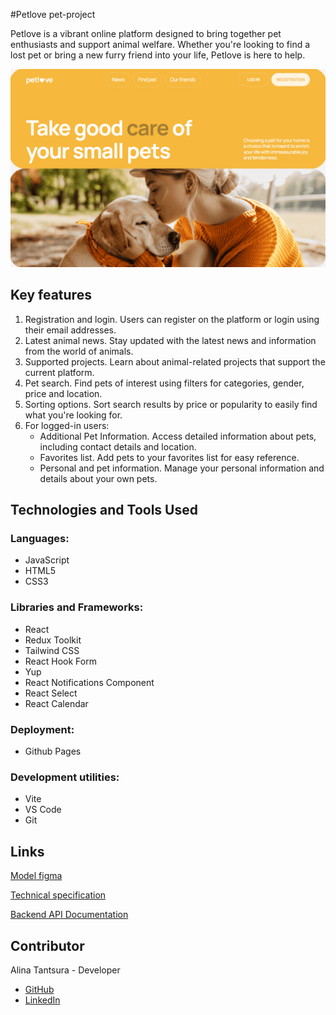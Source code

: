 #Petlove pet-project

Petlove is a vibrant online platform designed to bring together pet enthusiasts and support animal welfare. Whether you're looking to find a lost pet or bring a new furry friend into your life, Petlove is here to help.

![Home page](./public/HomePage.png)

## Key features

1. Registration and login. Users can register on the platform or login using their email addresses.
2. Latest animal news. Stay updated with the latest news and information from the world of animals.
3. Supported projects. Learn about animal-related projects that support the current platform.
4. Pet search. Find pets of interest using filters for categories, gender, price and location.
5. Sorting options. Sort search results by price or popularity to easily find what you're looking for.
6. For logged-in users:
   - Additional Pet Information. Access detailed information about pets, including contact details and location.
   - Favorites list. Add pets to your favorites list for easy reference.
   - Personal and pet information. Manage your personal information and details about your own pets.

## Technologies and Tools Used

### Languages:

- JavaScript
- HTML5
- CSS3

### Libraries and Frameworks:

- React
- Redux Toolkit
- Tailwind CSS
- React Hook Form
- Yup
- React Notifications Component
- React Select
- React Calendar

### Deployment:

- Github Pages

### Development utilities:

- Vite
- VS Code
- Git

## Links

[Model figma](https://www.figma.com/file/puMNfZVg4YI8UZoJ1QiLLi/Petl%F0%9F%92%9Bve?type=design&node-id=55838-750&mode=design&t=Xg1IwIcKebTl5xGs-0)

[Technical specification](https://docs.google.com/spreadsheets/d/1DmQUeGZy_oaXN6yn69ORLzou1ZQRyTMlrAqPSit_clw/edit?gid=1134921873#gid=1134921873)

[Backend API Documentation](https://petlove.b.goit.study/api-docs/)

## Contributor

Alina Tantsura - Developer

- [GitHub](https://github.com/AlinaTantsura)
- [LinkedIn](https://www.linkedin.com/in/alina-tantsura/)
